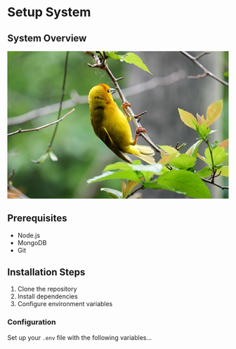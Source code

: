 # Setup System

## System Overview

![System Architecture](./attachments/image-1.jpeg)

## Prerequisites
- Node.js
- MongoDB
- Git

## Installation Steps
1. Clone the repository
2. Install dependencies
3. Configure environment variables

### Configuration
Set up your `.env` file with the following variables...